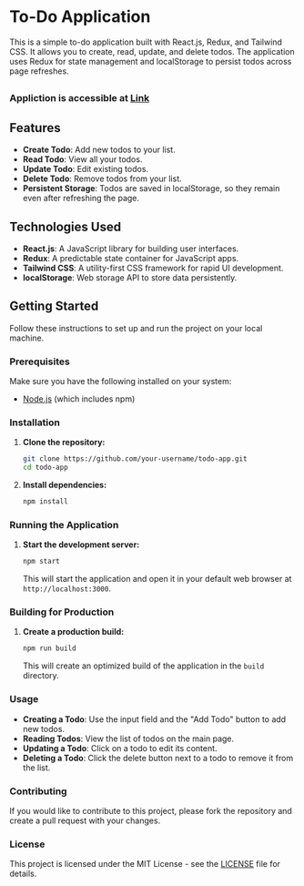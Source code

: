 # To-Do Application

This is a simple to-do application built with React.js, Redux, and Tailwind CSS. It allows you to create, read, update, and delete todos. The application uses Redux for state management and localStorage to persist todos across page refreshes.

##

### Appliction is accessible at [Link](https://todo-react-redux-sigma.vercel.app/)

##

## Features

- **Create Todo**: Add new todos to your list.
- **Read Todo**: View all your todos.
- **Update Todo**: Edit existing todos.
- **Delete Todo**: Remove todos from your list.
- **Persistent Storage**: Todos are saved in localStorage, so they remain even after refreshing the page.

## Technologies Used

- **React.js**: A JavaScript library for building user interfaces.
- **Redux**: A predictable state container for JavaScript apps.
- **Tailwind CSS**: A utility-first CSS framework for rapid UI development.
- **localStorage**: Web storage API to store data persistently.

## Getting Started

Follow these instructions to set up and run the project on your local machine.

### Prerequisites

Make sure you have the following installed on your system:

- [Node.js](https://nodejs.org/en/download/) (which includes npm)

### Installation

1. **Clone the repository:**

    ```bash
    git clone https://github.com/your-username/todo-app.git
    cd todo-app
    ```

2. **Install dependencies:**

    ```bash
    npm install
    ```

### Running the Application

1. **Start the development server:**

    ```bash
    npm start
    ```

    This will start the application and open it in your default web browser at `http://localhost:3000`.

### Building for Production

1. **Create a production build:**

    ```bash
    npm run build
    ```

    This will create an optimized build of the application in the `build` directory.


### Usage

- **Creating a Todo**: Use the input field and the "Add Todo" button to add new todos.
- **Reading Todos**: View the list of todos on the main page.
- **Updating a Todo**: Click on a todo to edit its content.
- **Deleting a Todo**: Click the delete button next to a todo to remove it from the list.

### Contributing

If you would like to contribute to this project, please fork the repository and create a pull request with your changes.

### License

This project is licensed under the MIT License - see the [LICENSE](LICENSE) file for details.

